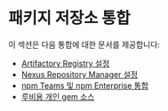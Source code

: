 # 패키지 저장소 통합

이 섹션은 다음 통합에 대한 문서를 제공합니다:

- [Artifactory Registry 설정](artifactory-package-repository-connection-setup/)
- [Nexus Repository Manager 설정](nexus-repository-manager-connection-setup/)
- [npm Teams 및 npm Enterprise 통합](npm-teams-and-npm-enterprise-integration.md)
- [루비용 개인 gem 소스](private-gem-sources-for-ruby-configuration.md)